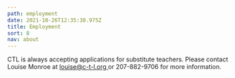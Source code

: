 ```yaml
---
path: employment
date: 2021-10-26T12:35:38.975Z
title: Employment
sort: 8
nav: about
---
```

CTL is always accepting applications for substitute teachers. Please contact Louise Monroe at [louise@c-t-l.org ](louise@c-t-l.org)or 207-882-9706 for more information.